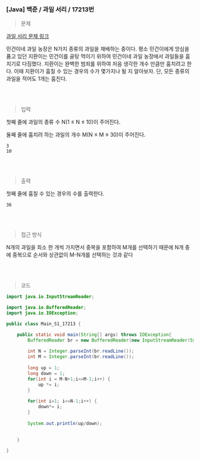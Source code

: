 <h3>[Java] 백준 / 과일 서리 / 17213번 </h3>

> 문제
> 

[과일 서리 문제 링크](https://www.acmicpc.net/problem/17213)

민건이네 과일 농장은 N가지 종류의 과일을 재배하는 중이다. 평소 민건이에게 앙심을 품고 있던 지환이는 민건이를 골탕 먹이기 위하여 민건이네 과일 농장에서 과일들을 훔치기로 다짐했다. 지환이는 완벽한 범죄를 위하여 처음 생각한 개수 만큼만 훔치려고 한다. 이때 지환이가 훔칠 수 있는 경우의 수가 몇가지나 될 지 알아보자. 단, 모든 종류의 과일을 적어도 1개는 훔친다.

<br>
<br>

> 입력
> 

첫째 줄에 과일의 종류 수 N(1 ≤ N ≤ 10)이 주어진다.

둘째 줄에 훔치려 하는 과일의 개수 M(N ≤ M ≤ 30)이 주어진다.

```
3
10
```

<br>
<br>

> 출력
> 

첫째 줄에 훔칠 수 있는 경우의 수를 출력한다.

```
36
```

<br>
<br>

> 접근 방식
> 

N개의 과일을 최소 한 개씩 가지면서 중복을 포함하여 M개를 선택하기 때문에 N개 중에 중복으로 순서와 상관없이 M-N개를 선택하는 것과 같다

<br>
<br>

> 코드
> 

```java
import java.io.InputStreamReader;

import java.io.BufferedReader;
import java.io.IOException;

public class Main_S1_17213 {

	public static void main(String[] args) throws IOException{
		BufferedReader br = new BufferedReader(new InputStreamReader(System.in));
		
		int N = Integer.parseInt(br.readLine());
		int M = Integer.parseInt(br.readLine());
		
		long up = 1;
		long down = 1;
		for(int i = M-N+1;i<=M-1;i++) {
			up *= i;
		}
		
		for(int i=1; i<=N-1;i++) {
			down*= i;
		}
		
		System.out.println(up/down);
		
		
	}

}
```
